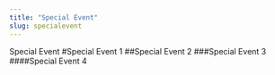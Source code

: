 ```yaml
---
title: "Special Event"
slug: specialevent
---
```

Special Event
#Special Event 1
##Special Event 2
###Special Event 3
####Special Event 4
